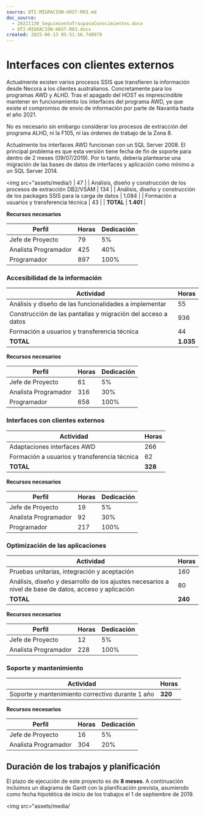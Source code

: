 ```yaml
---
source: DTI-MIGRACION-HOST-R03.md
doc_source:
  - 20221130_SeguimientoTraspasoConocimientos.docx
  - DTI-MIGRACION-HOST-R03.docx
created: 2025-06-13 05:51:56.748979
---
```

# Interfaces con clientes externos

Actualmente existen varios procesos SSIS que transfieren la información
desde Necora a los clientes australianos. Concretamente para los
programas AWD y ALHD. Tras el apagado del HOST es imprescindible
mantener en funcionamiento los interfaces del programa AWD, ya que
existe el compromiso de envío de información por parte de Navantia hasta
el año 2021.

No es necesario sin embargo considerar los procesos de extracción del
programa ALHD, ni la F105, ni las órdenes de trabajo de la Zona 8.

Actualmente los interfaces AWD funcionan con un SQL Server 2008. El
principal problema es que esta versión tiene fecha de fin de soporte
para dentro de 2 meses (09/07/2019). Por lo tanto, debería plantearse
una migración de las bases de datos de interfaces y aplicación como
mínimo a un SQL Server 2014.

<img src="assets/media/) | 47 |
| Análisis, diseño y construcción de los procesos de extracción DB2/VSAM | 134 |
| Análisis, diseño y construcción de los packages SSIS para la carga de datos | 1.084 |
| Formación a usuarios y transferencia técnica | 43 |
| **TOTAL** | **1.401** |

**Recursos necesarios**

| Perfil               | Horas | Dedicación |
|----------------------|-------|------------|
| Jefe de Proyecto     | 79    | 5%         |
| Analista Programador | 425   | 40%        |
| Programador          | 897   | 100%       |

### Accesibilidad de la información

| Actividad                                                    | Horas     |
|--------------------------------------------------------------|-----------|
| Análisis y diseño de las funcionalidades a implementar       | 55        |
| Construcción de las pantallas y migración del acceso a datos | 936       |
| Formación a usuarios y transferencia técnica                 | 44        |
| **TOTAL**                                                    | **1.035** |

**Recursos necesarios**

| Perfil               | Horas | Dedicación |
|----------------------|-------|------------|
| Jefe de Proyecto     | 61    | 5%         |
| Analista Programador | 316   | 30%        |
| Programador          | 658   | 100%       |

### Interfaces con clientes externos

| Actividad                                    | Horas   |
|----------------------------------------------|---------|
| Adaptaciones interfaces AWD                  | 266     |
| Formación a usuarios y transferencia técnica | 62      |
| **TOTAL**                                    | **328** |

**Recursos necesarios**

| Perfil               | Horas | Dedicación |
|----------------------|-------|------------|
| Jefe de Proyecto     | 19    | 5%         |
| Analista Programador | 92    | 30%        |
| Programador          | 217   | 100%       |

### Optimización de las aplicaciones

| Actividad | Horas |
|----|----|
| Pruebas unitarias, integración y aceptación | 160 |
| Análisis, diseño y desarrollo de los ajustes necesarios a nivel de base de datos, acceso y aplicación | 80 |
| **TOTAL** | **240** |

**Recursos necesarios**

| Perfil               | Horas | Dedicación |
|----------------------|-------|------------|
| Jefe de Proyecto     | 12    | 5%         |
| Analista Programador | 228   | 100%       |

### Soporte y mantenimiento

| Actividad                                        | Horas   |
|--------------------------------------------------|---------|
| Soporte y mantenimiento correctivo durante 1 año | **320** |

**Recursos necesarios**

| Perfil               | Horas | Dedicación |
|----------------------|-------|------------|
| Jefe de Proyecto     | 16    | 5%         |
| Analista Programador | 304   | 20%        |

## Duración de los trabajos y planificación

El plazo de ejecución de este proyecto es de **8 meses**. A continuación
incluimos un diagrama de Gantt con la planificación prevista, asumiendo
como fecha hipotética de inicio de los trabajos el 1 de septiembre de
2019.

<img src="assets/media/